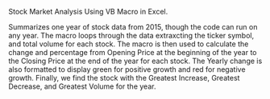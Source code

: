 Stock Market Analysis Using VB Macro in Excel.

Summarizes one year of stock data from 2015, though the code can run on any year.  The macro loops through the data extraxcting the ticker symbol, and total volume for each stock.  The macro is then used to calculate the change and percentage from Opening Price at the beginning of the year to the Closing Price at the end of the year for each stock.  The Yearly change is also formatted to display green for positive growth and red for negative growth.  Finally, we find the stock with the Greatest Increase, Greatest Decrease, and Greatest Volume for the year.


